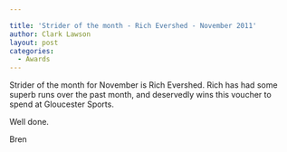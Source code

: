 ```yaml
---

title: 'Strider of the month - Rich Evershed - November 2011'
author: Clark Lawson
layout: post
categories:
  - Awards
---
```


Strider of the month for November is Rich Evershed. Rich has had some  
superb runs over the past month, and deservedly wins this voucher to  
spend at Gloucester Sports.

Well done.

Bren
